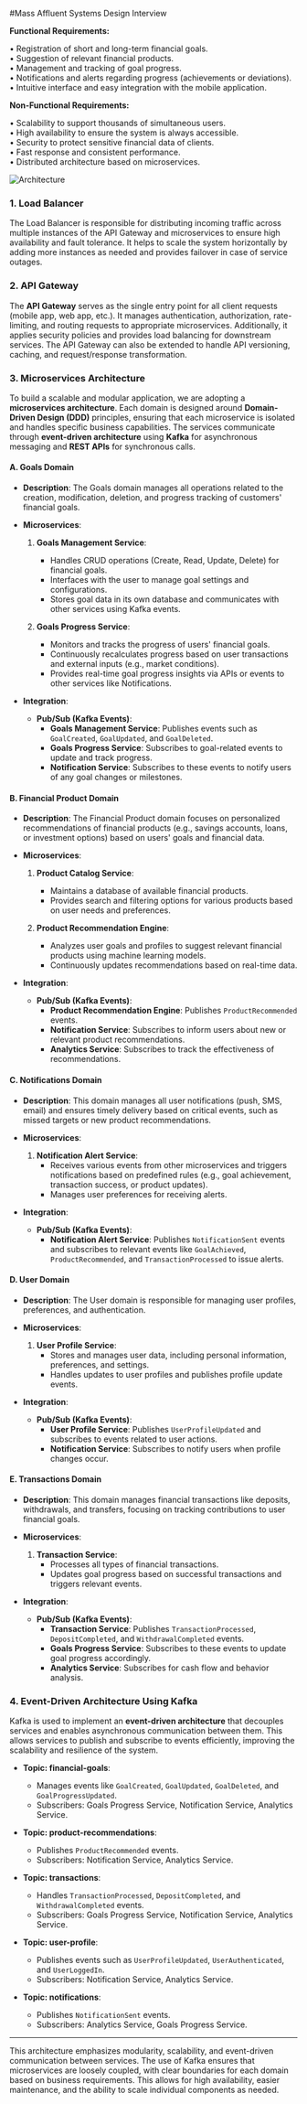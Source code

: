 #Mass Affluent Systems Design Interview

**Functional Requirements:**

   • Registration of short and long-term financial goals.  
   • Suggestion of relevant financial products.  
   • Management and tracking of goal progress.  
   • Notifications and alerts regarding progress (achievements or deviations).  
   • Intuitive interface and easy integration with the mobile application.

**Non-Functional Requirements:**

   • Scalability to support thousands of simultaneous users.  
   • High availability to ensure the system is always accessible.  
   • Security to protect sensitive financial data of clients.  
   • Fast response and consistent performance.  
   • Distributed architecture based on microservices.

![Architecture](https://dev-to-uploads.s3.amazonaws.com/uploads/articles/gufr7497jybvux2sd6hv.png)

### 1. **Load Balancer**

The Load Balancer is responsible for distributing incoming traffic across multiple instances of the API Gateway and microservices to ensure high availability and fault tolerance. It helps to scale the system horizontally by adding more instances as needed and provides failover in case of service outages.

### 2. **API Gateway**

The **API Gateway** serves as the single entry point for all client requests (mobile app, web app, etc.). It manages authentication, authorization, rate-limiting, and routing requests to appropriate microservices. Additionally, it applies security policies and provides load balancing for downstream services. The API Gateway can also be extended to handle API versioning, caching, and request/response transformation.

### 3. **Microservices Architecture**

To build a scalable and modular application, we are adopting a **microservices architecture**. Each domain is designed around **Domain-Driven Design (DDD)** principles, ensuring that each microservice is isolated and handles specific business capabilities. The services communicate through **event-driven architecture** using **Kafka** for asynchronous messaging and **REST APIs** for synchronous calls.

#### A. **Goals Domain**

- **Description**: 
  The Goals domain manages all operations related to the creation, modification, deletion, and progress tracking of customers' financial goals. 

- **Microservices**:
  1. **Goals Management Service**:
     - Handles CRUD operations (Create, Read, Update, Delete) for financial goals.
     - Interfaces with the user to manage goal settings and configurations.
     - Stores goal data in its own database and communicates with other services using Kafka events.
  
  2. **Goals Progress Service**:
     - Monitors and tracks the progress of users' financial goals.
     - Continuously recalculates progress based on user transactions and external inputs (e.g., market conditions).
     - Provides real-time goal progress insights via APIs or events to other services like Notifications.

- **Integration**:  
  - **Pub/Sub (Kafka Events)**:
    - **Goals Management Service**: Publishes events such as `GoalCreated`, `GoalUpdated`, and `GoalDeleted`.
    - **Goals Progress Service**: Subscribes to goal-related events to update and track progress.
    - **Notification Service**: Subscribes to these events to notify users of any goal changes or milestones.

#### B. **Financial Product Domain**

- **Description**: 
  The Financial Product domain focuses on personalized recommendations of financial products (e.g., savings accounts, loans, or investment options) based on users' goals and financial data.

- **Microservices**:
  1. **Product Catalog Service**:
     - Maintains a database of available financial products.
     - Provides search and filtering options for various products based on user needs and preferences.
  
  2. **Product Recommendation Engine**:
     - Analyzes user goals and profiles to suggest relevant financial products using machine learning models.
     - Continuously updates recommendations based on real-time data.

- **Integration**:  
  - **Pub/Sub (Kafka Events)**:
    - **Product Recommendation Engine**: Publishes `ProductRecommended` events.
    - **Notification Service**: Subscribes to inform users about new or relevant product recommendations.
    - **Analytics Service**: Subscribes to track the effectiveness of recommendations.

#### C. **Notifications Domain**

- **Description**: 
  This domain manages all user notifications (push, SMS, email) and ensures timely delivery based on critical events, such as missed targets or new product recommendations.

- **Microservices**:
  1. **Notification Alert Service**:
     - Receives various events from other microservices and triggers notifications based on predefined rules (e.g., goal achievement, transaction success, or product updates).
     - Manages user preferences for receiving alerts.

- **Integration**:
  - **Pub/Sub (Kafka Events)**:
    - **Notification Alert Service**: Publishes `NotificationSent` events and subscribes to relevant events like `GoalAchieved`, `ProductRecommended`, and `TransactionProcessed` to issue alerts.

#### D. **User Domain**

- **Description**: 
  The User domain is responsible for managing user profiles, preferences, and authentication.

- **Microservices**:
  1. **User Profile Service**:
     - Stores and manages user data, including personal information, preferences, and settings.
     - Handles updates to user profiles and publishes profile update events.

- **Integration**:
  - **Pub/Sub (Kafka Events)**:
    - **User Profile Service**: Publishes `UserProfileUpdated` and subscribes to events related to user actions.
    - **Notification Service**: Subscribes to notify users when profile changes occur.

#### E. **Transactions Domain**

- **Description**: 
  This domain manages financial transactions like deposits, withdrawals, and transfers, focusing on tracking contributions to user financial goals.

- **Microservices**:
  1. **Transaction Service**:
     - Processes all types of financial transactions.
     - Updates goal progress based on successful transactions and triggers relevant events.

- **Integration**:  
  - **Pub/Sub (Kafka Events)**:
    - **Transaction Service**: Publishes `TransactionProcessed`, `DepositCompleted`, and `WithdrawalCompleted` events.
    - **Goals Progress Service**: Subscribes to these events to update goal progress accordingly.
    - **Analytics Service**: Subscribes for cash flow and behavior analysis.

### 4. **Event-Driven Architecture Using Kafka**

Kafka is used to implement an **event-driven architecture** that decouples services and enables asynchronous communication between them. This allows services to publish and subscribe to events efficiently, improving the scalability and resilience of the system.

- **Topic: financial-goals**:
  - Manages events like `GoalCreated`, `GoalUpdated`, `GoalDeleted`, and `GoalProgressUpdated`.
  - Subscribers: Goals Progress Service, Notification Service, Analytics Service.

- **Topic: product-recommendations**:
  - Publishes `ProductRecommended` events.
  - Subscribers: Notification Service, Analytics Service.

- **Topic: transactions**:
  - Handles `TransactionProcessed`, `DepositCompleted`, and `WithdrawalCompleted` events.
  - Subscribers: Goals Progress Service, Notification Service, Analytics Service.

- **Topic: user-profile**:
  - Publishes events such as `UserProfileUpdated`, `UserAuthenticated`, and `UserLoggedIn`.
  - Subscribers: Notification Service, Analytics Service.

- **Topic: notifications**:
  - Publishes `NotificationSent` events.
  - Subscribers: Analytics Service, Goals Progress Service.

---

This architecture emphasizes modularity, scalability, and event-driven communication between services. The use of Kafka ensures that microservices are loosely coupled, with clear boundaries for each domain based on business requirements. This allows for high availability, easier maintenance, and the ability to scale individual components as needed.
